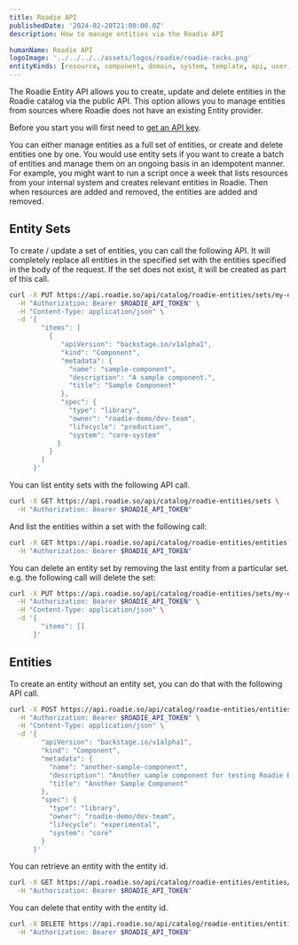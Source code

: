 ```yaml
---
title: Roadie API
publishedDate: '2024-02-20T21:00:00.0Z'
description: How to manage entities via the Roadie API

humanName: Roadie API
logoImage: '../../../../assets/logos/roadie/roadie-racks.png'
entityKinds: [resource, component, domain, system, template, api, user, group]
---
```


The Roadie Entity API allows you to create, update and delete entities in the Roadie catalog via the public API. This option allows you to manage entities from sources where Roadie does not have an existing Entity provider.

Before you start you will first need to [get an API key](/docs/api/authorization/).

You can either manage entities as a full set of entities, or create and delete entities one by one. You would use entity sets if you want to create a batch of entities and manage them on an ongoing basis in an idempotent manner. For example, you might want to run a script once a week that lists resources from your internal system and creates relevant entities in Roadie. Then when resources are added and removed, the entities are added and removed.

## Entity Sets

To create / update a set of entities, you can call the following API. It will completely replace all entities in the specified set with the entities specified in the body of the request. If the set does not exist, it will be created as part of this call.

```bash
curl -X PUT https://api.roadie.so/api/catalog/roadie-entities/sets/my-entities \
  -H "Authorization: Bearer $ROADIE_API_TOKEN" \
  -H "Content-Type: application/json" \
  -d '{
        "items": [
          {
             "apiVersion": "backstage.io/v1alpha1",
             "kind": "Component",
             "metadata": {
               "name": "sample-component",
               "description": "A sample component.",
               "title": "Sample Component"
             },
             "spec": {
               "type": "library",
               "owner": "roadie-demo/dev-team",
               "lifecycle": "production",
               "system": "core-system"
            }
          }
        ]
      }'
```

You can list entity sets with the following API call.

```bash
curl -X GET https://api.roadie.so/api/catalog/roadie-entities/sets \
  -H "Authorization: Bearer $ROADIE_API_TOKEN"
```

And list the entities within a set with the following call:

```bash
curl -X GET https://api.roadie.so/api/catalog/roadie-entities/entities?set=my-entities \
  -H "Authorization: Bearer $ROADIE_API_TOKEN"
```

You can delete an entity set by removing the last entity from a particular set. e.g. the following call will delete the set:

```bash
curl -X PUT https://api.roadie.so/api/catalog/roadie-entities/sets/my-entities \
  -H "Authorization: Bearer $ROADIE_API_TOKEN" \
  -H "Content-Type: application/json" \
  -d '{
        "items": []
      }'
```

## Entities

To create an entity without an entity set, you can do that with the following API call.

```bash
curl -X POST https://api.roadie.so/api/catalog/roadie-entities/entities \
  -H "Authorization: Bearer $ROADIE_API_TOKEN" \
  -H "Content-Type: application/json" \
  -d '{
        "apiVersion": "backstage.io/v1alpha1",
        "kind": "Component",
        "metadata": {
          "name": "another-sample-component",
          "description": "Another sample component for testing Roadie Backstage functionality.",
          "title": "Another Sample Component"
        },
        "spec": {
          "type": "library",
          "owner": "roadie-demo/dev-team",
          "lifecycle": "experimental",
          "system": "core"
        }
      }'
```

You can retrieve an entity with the entity id.

```bash
curl -X GET https://api.roadie.so/api/catalog/roadie-entities/entities/d6ca25f8-58d0-4d19-a4d1-005065568f0e \
  -H "Authorization: Bearer $ROADIE_API_TOKEN"
```

You can delete that entity with the entity id.

```bash
curl -X DELETE https://api.roadie.so/api/catalog/roadie-entities/entities/d6ca25f8-58d0-4d19-a4d1-005065568f0e \
  -H "Authorization: Bearer $ROADIE_API_TOKEN"
```

